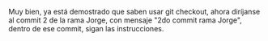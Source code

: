 Muy bien, ya está demostrado que saben usar git checkout, ahora diríjanse al commit 2 de la rama Jorge, con mensaje
"2do commit rama Jorge", dentro de ese commit, sigan las instrucciones.